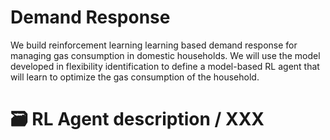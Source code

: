 # Demand Response

We build reinforcement learning learning based demand response for managing gas consumption in domestic households. We will use the model developed in flexibility identification to define a model-based RL agent that will learn to optimize the gas consumption of the household.


# :card_file_box: RL Agent description / XXX

